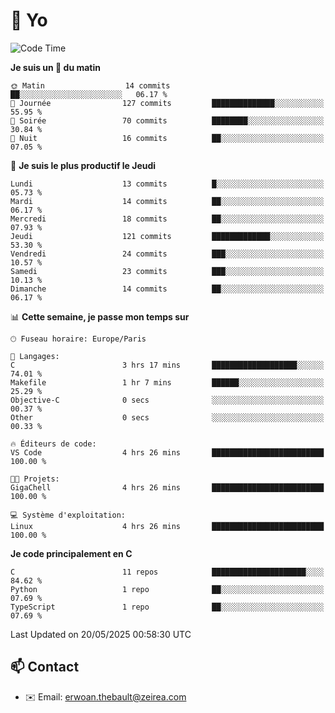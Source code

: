 # 👋 Yo

<!--START_SECTION:waka-->
![Code Time](http://img.shields.io/badge/Code%20Time-37%20hrs%201%20min-blue)

**Je suis un 🐤 du matin** 

```text
🌞 Matin                  14 commits          ██░░░░░░░░░░░░░░░░░░░░░░░   06.17 % 
🌆 Journée                127 commits         ██████████████░░░░░░░░░░░   55.95 % 
🌃 Soirée                 70 commits          ████████░░░░░░░░░░░░░░░░░   30.84 % 
🌙 Nuit                   16 commits          ██░░░░░░░░░░░░░░░░░░░░░░░   07.05 % 
```
📅 **Je suis le plus productif le Jeudi** 

```text
Lundi                    13 commits          █░░░░░░░░░░░░░░░░░░░░░░░░   05.73 % 
Mardi                    14 commits          ██░░░░░░░░░░░░░░░░░░░░░░░   06.17 % 
Mercredi                 18 commits          ██░░░░░░░░░░░░░░░░░░░░░░░   07.93 % 
Jeudi                    121 commits         █████████████░░░░░░░░░░░░   53.30 % 
Vendredi                 24 commits          ███░░░░░░░░░░░░░░░░░░░░░░   10.57 % 
Samedi                   23 commits          ███░░░░░░░░░░░░░░░░░░░░░░   10.13 % 
Dimanche                 14 commits          ██░░░░░░░░░░░░░░░░░░░░░░░   06.17 % 
```


📊 **Cette semaine, je passe mon temps sur** 

```text
🕑︎ Fuseau horaire: Europe/Paris

💬 Langages: 
C                        3 hrs 17 mins       ███████████████████░░░░░░   74.01 % 
Makefile                 1 hr 7 mins         ██████░░░░░░░░░░░░░░░░░░░   25.29 % 
Objective-C              0 secs              ░░░░░░░░░░░░░░░░░░░░░░░░░   00.37 % 
Other                    0 secs              ░░░░░░░░░░░░░░░░░░░░░░░░░   00.33 % 

🔥 Éditeurs de code: 
VS Code                  4 hrs 26 mins       █████████████████████████   100.00 % 

🐱‍💻 Projets: 
GigaChell                4 hrs 26 mins       █████████████████████████   100.00 % 

💻 Système d'exploitation: 
Linux                    4 hrs 26 mins       █████████████████████████   100.00 % 
```

**Je code principalement en C** 

```text
C                        11 repos            █████████████████████░░░░   84.62 % 
Python                   1 repo              ██░░░░░░░░░░░░░░░░░░░░░░░   07.69 % 
TypeScript               1 repo              ██░░░░░░░░░░░░░░░░░░░░░░░   07.69 % 
```




 Last Updated on 20/05/2025 00:58:30 UTC
<!--END_SECTION:waka-->

## 📫 Contact

- ✉️ Email: erwoan.thebault@zeirea.com
